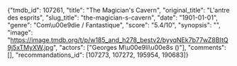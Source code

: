 {"tmdb_id": 107261, "title": "The Magician's Cavern", "original_title": "L'antre des esprits", "slug_title": "the-magician-s-cavern", "date": "1901-01-01", "genre": "Com\u00e9die / Fantastique", "score": "5.4/10", "synopsis": "", "image": "https://image.tmdb.org/t/p/w185_and_h278_bestv2/byyqNEk7b77wZ8BItQ9j5xTMyXW.jpg", "actors": ["Georges M\u00e9li\u00e8s ()"], "comments": [], "recommandations_id": [107273, 107272, 195954, 190683]}